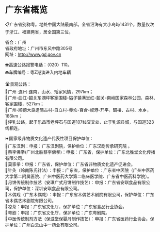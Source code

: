 # 广东省概览  
📋广东省别称粤。地处中国大陆最南部。全省沿海有大小岛屿1431个，数量仅次于浙江、福建两省，居全国第三位。  

省会：广州  
省政府地址：广州市东风中路305号  
网址：http://www.gd.gov.cn  
  
☎️高速公路报警电话：（020）110。  
🚘车牌编号：粤Z港澳进入内地车辆  

🛣️景观公路：  
🔸广州-连州-连南，山水、瑶家风情，297km；  
🔸广州-曲江-韶关东湖坪客家围楼-隘子镇满堂红-韶关-南岭国家森林公园，森林、客家围楼，527km；  
🔸广州-顺德大良逢简古村-自立村-赤坎-百合-岘港-开平，碉楼、古村、水乡，186km；  
🔸坪乳公路，起于乐昌市老坪石与国道107线交叉处，止于乳源县城，与国道323线相连。  
  
⏩国家级非物质文化遗产代表性项目保护单位：  
🔸广东汉剧：申报：广东汉剧院，保护单位：广东汉剧传承研究院 。  
🔸蔡李佛拳(广州北胜蔡李佛拳)：申报：广东省，保护单位：广东北胜堂文化传播有限公司。  
🔸莫家拳：申报：广东省，保护单位：广东省非物质文化遗产促进会。  
🔸针灸（岭南陈氏针法）：申报：广东省，保护单位：广东省中医院（广州中医药大学第二附属医院、广州中医药大学第二临床医学院、广东省中医药科学院）。  
🔸月饼传统制作技艺（安琪广式月饼制作技艺）：申报：广东省安琪食品有限公司，保护单位：深圳安琪食品有限公司。  
🔸木偶戏（广东木偶戏）：申报：广东省木偶艺术剧院有限公司，保护单位：广东省木偶艺术剧院有限公司。  
🔸凉茶：申报：广东省文化厅，保护单位：广东省食品行业协会。  
🔸粤剧：申报：广东省文化厅，保护单位：广东粤剧院。  
🔸中医传统制剂方法（保滋堂保婴丹制作技艺）：申报：广东省医药行业协会，保护单位：广州白云山中一药业有限公司。  